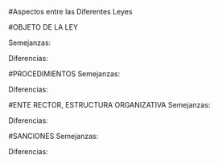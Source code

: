 #Aspectos entre las Diferentes Leyes


#OBJETO DE LA LEY

Semejanzas:


Diferencias:


#PROCEDIMIENTOS
Semejanzas:


Diferencias:


#ENTE RECTOR, ESTRUCTURA ORGANIZATIVA
Semejanzas:


Diferencias:



#SANCIONES
Semejanzas:


Diferencias:




